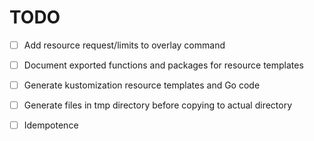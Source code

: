 # TODO
- [ ] Add resource request/limits to overlay command
- [ ] Document exported functions and packages for resource templates
- [ ] Generate kustomization resource templates and Go code
- [ ] Generate files in tmp directory before copying to actual directory
- [ ] Idempotence

